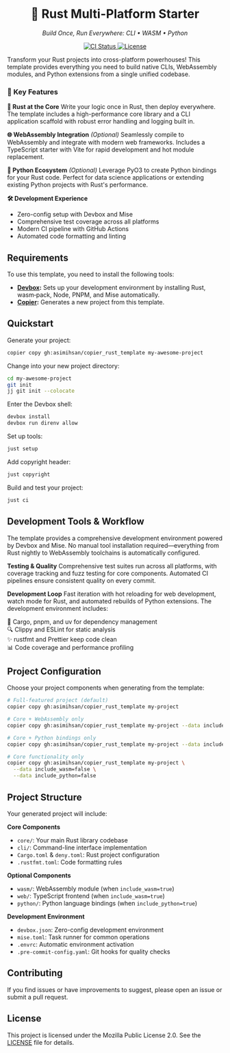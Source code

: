 <h1 align="center">🦀 Rust Multi-Platform Starter</h1>
<p align="center">
  <em>Build Once, Run Everywhere: CLI • WASM • Python</em>
</p>

<p align="center">
  <a href="https://github.com/asimihsan/copier_rust_template/actions/workflows/ci.yml">
    <img src="https://img.shields.io/github/actions/workflow/status/asimihsan/copier_rust_template/ci.yml?style=flat-square" alt="CI Status">
  </a>
  <a href="LICENSE">
    <img src="https://img.shields.io/badge/License-MPL%202.0-brightgreen.svg?style=flat-square" alt="License">
  </a>
</p>

Transform your Rust projects into cross-platform powerhouses! This template
provides everything you need to build native CLIs, WebAssembly modules, and
Python extensions from a single unified codebase.

### 🎯 Key Features

**🦀 Rust at the Core** Write your logic once in Rust, then deploy everywhere.
The template includes a high-performance core library and a CLI application
scaffold with robust error handling and logging built in.

**🌐 WebAssembly Integration** _(Optional)_ Seamlessly compile to WebAssembly
and integrate with modern web frameworks. Includes a TypeScript starter with
Vite for rapid development and hot module replacement.

**🐍 Python Ecosystem** _(Optional)_ Leverage PyO3 to create Python bindings for
your Rust code. Perfect for data science applications or extending existing
Python projects with Rust's performance.

**🛠️ Development Experience**

- Zero-config setup with Devbox and Mise
- Comprehensive test coverage across all platforms
- Modern CI pipeline with GitHub Actions
- Automated code formatting and linting

## Requirements

To use this template, you need to install the following tools:

- **[Devbox](https://www.jetify.com/docs/devbox/):** Sets up your development
  environment by installing Rust, wasm‑pack, Node, PNPM, and Mise automatically.
- **[Copier](https://copier.readthedocs.io/):** Generates a new project from
  this template.

## Quickstart

Generate your project:

```bash
copier copy gh:asimihsan/copier_rust_template my-awesome-project
```

Change into your new project directory:

```bash
cd my-awesome-project
git init
jj git init --colocate
```

Enter the Devbox shell:

```bash
devbox install
devbox run direnv allow
```

Set up tools:

```bash
just setup
```

Add copyright header:

```bash
just copyright
```

Build and test your project:

```bash
just ci
```

## Development Tools & Workflow

The template provides a comprehensive development environment powered by Devbox
and Mise. No manual tool installation required—everything from Rust nightly to
WebAssembly toolchains is automatically configured.

**Testing & Quality** Comprehensive test suites run across all platforms, with
coverage tracking and fuzz testing for core components. Automated CI pipelines
ensure consistent quality on every commit.

**Development Loop** Fast iteration with hot reloading for web development,
watch mode for Rust, and automated rebuilds of Python extensions. The
development environment includes:

🔧 Cargo, pnpm, and uv for dependency management  
🔍 Clippy and ESLint for static analysis  
✨ rustfmt and Prettier keep code clean  
📊 Code coverage and performance profiling

## Project Configuration

Choose your project components when generating from the template:

```bash
# Full-featured project (default)
copier copy gh:asimihsan/copier_rust_template my-project

# Core + WebAssembly only
copier copy gh:asimihsan/copier_rust_template my-project --data include_python=false

# Core + Python bindings only
copier copy gh:asimihsan/copier_rust_template my-project --data include_wasm=false

# Core functionality only
copier copy gh:asimihsan/copier_rust_template my-project \
  --data include_wasm=false \
  --data include_python=false
```

## Project Structure

Your generated project will include:

**Core Components**

- `core/`: Your main Rust library codebase
- `cli/`: Command-line interface implementation
- `Cargo.toml` & `deny.toml`: Rust project configuration
- `.rustfmt.toml`: Code formatting rules

**Optional Components**

- `wasm/`: WebAssembly module (when `include_wasm=true`)
- `web/`: TypeScript frontend (when `include_wasm=true`)
- `python/`: Python language bindings (when `include_python=true`)

**Development Environment**

- `devbox.json`: Zero-config development environment
- `mise.toml`: Task runner for common operations
- `.envrc`: Automatic environment activation
- `.pre-commit-config.yaml`: Git hooks for quality checks

## Contributing

If you find issues or have improvements to suggest, please open an issue or
submit a pull request.

## License

This project is licensed under the Mozilla Public License 2.0. See the
[LICENSE](LICENSE) file for details.
